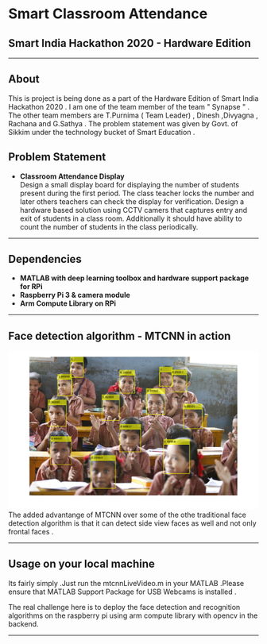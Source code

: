 # Smart Classroom Attendance
## Smart India Hackathon 2020 - Hardware Edition
---
## About
This is project is being done as a part of the Hardware Edition of Smart India Hackathon 2020 . I am one of the team member of the team " Synapse " . The other team members are T.Purnima ( Team Leader) , Dinesh ,Divyagna , Rachana and G.Sathya . The problem statement was given by Govt. of Sikkim under the technology bucket of Smart Education .

## Problem Statement
- __Classroom Attendance Display__ <br>
Design a small display board for displaying the number of students present during the first period. The class teacher locks the number and later others teachers can check the display for verification. Design a hardware based solution using CCTV camers that captures entry and exit of students in a class room. Additionally it should have ability to count the number of students in the class periodically.
---
## Dependencies
- __MATLAB with deep learning toolbox and hardware support package for RPi__
- __Raspberry Pi 3 & camera module__
- __Arm Compute Library on RPi__
---
## Face detection algorithm - MTCNN in action
 ![Screenshot](mtcnn_action.png)
 The added advantange of MTCNN over some of the othe traditional face detection algorithm is that it can detect side view faces as well and not only frontal faces .
 
 ---
 
 ## Usage on your local machine
 Its fairly simply .Just run the mtcnnLiveVideo.m in your MATLAB .Please ensure that MATLAB Support Package for USB Webcams is installed .
 
 The real challenge here is to deploy the face detection and recognition algorithms on the raspberry pi using arm compute library with opencv in the backend.
 
 ---
